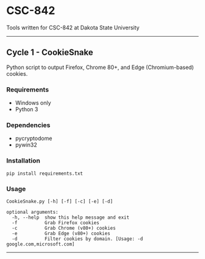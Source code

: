 # CSC-842
Tools written for CSC-842 at Dakota State University

---

## Cycle 1 - CookieSnake
Python script to output Firefox, Chrome 80+, and Edge (Chromium-based) cookies.

### Requirements
- Windows only
- Python 3

### Dependencies
- pycryptodome
- pywin32 

### Installation

`pip install requirements.txt`

### Usage
```
CookieSnake.py [-h] [-f] [-c] [-e] [-d]

optional arguments:
  -h, --help  show this help message and exit
  -f          Grab Firefox cookies
  -c          Grab Chrome (v80+) cookies
  -e          Grab Edge (v80+) cookies
  -d          Filter cookies by domain. [Usage: -d google.com,microsoft.com]
  ```

  ---
